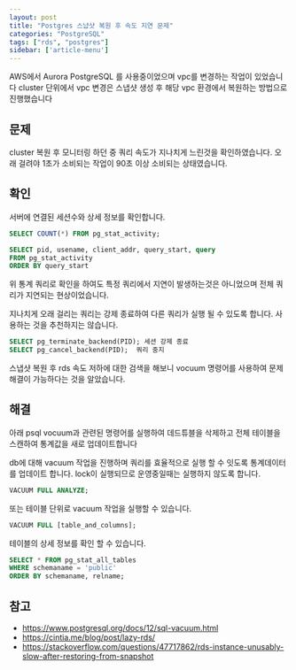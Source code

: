 ```yaml
---
layout: post
title: "Postgres 스냡샷 복원 후 속도 지연 문제"
categories: "PostgreSQL"
tags: ["rds", "postgres"]
sidebar: ['article-menu']
---
```


AWS에서 Aurora PostgreSQL 를 사용중이었으며 vpc를 변경하는 작업이 있었습니다
cluster 단위에서 vpc 변경은 스냅샷 생성 후 해당 vpc 환경에서 복원하는 방법으로 진행했습니다

## 문제
cluster 복원 후 모니터링 하던 중 쿼리 속도가 지나치게 느린것을 확인하였습니다. 오래 걸려야 1초가 소비되는 작업이 90초 이상 소비되는 상태였습니다.

## 확인
서버에 연결된 세션수와 상세 정보를 확인합니다.
``` sql
SELECT COUNT(*) FROM pg_stat_activity;

SELECT pid, usename, client_addr, query_start, query 
FROM pg_stat_activity 
ORDER BY query_start 
```

위 통계 쿼리로 확인을 하여도 특정 쿼리에서 지연이 발생하는것은 아니었으며 전체 쿼리가 지연되는 현상이었습니다.

지나치게 오래 걸리는 쿼리는 강제 종료하여 다른 쿼리가 실행 될 수 있도록 합니다. 사용하는 것을 추천하지는 않습니다.
``` sql
SELECT pg_terminate_backend(PID); 세션 강제 종료
SELECT pg_cancel_backend(PID);  쿼리 중지
```
스냅샷 복원 후 rds 속도 저하에 대한 검색을 해보니 
vocuum 명령어를 사용하여 문제 해결이 가능하다는 것을 알았습니다.


## 해결
아래 psql vocuum과 관련된 명령어를 실행하여 데드튜블을 삭제하고 전체 테이블을 스캔하여 통계값을 새로 업데이트합니다 

db에 대해 vacuum 작업을 진행하며 쿼리를 효율적으로 실행 할 수 잇도록 통계데이터를 업데이트 합니다.
lock이 실행되므로 운영중일때는 실행하지 않도록 합니다.
``` sql
VACUUM FULL ANALYZE; 
```

또는 테이블 단위로 vacuum 작업을 실행할 수 있습니다.
``` sql
VACUUM FULL [table_and_columns];
```

테이블의 상세 정보를 확인 할 수 있습니다.
``` sql
SELECT * FROM pg_stat_all_tables 
WHERE schemaname = 'public'
ORDER BY schemaname, relname;
```


## 참고
- https://www.postgresql.org/docs/12/sql-vacuum.html
- https://cintia.me/blog/post/lazy-rds/
- https://stackoverflow.com/questions/47717862/rds-instance-unusably-slow-after-restoring-from-snapshot
